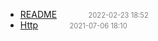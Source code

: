   - [README]()<span style="padding-left:2em;color:orange"></span><span style="color:gray;font-size:.8em;padding-left:2em">2022-02-23 18:52</span>
  - [Http](http)<span style="padding-left:2em;color:orange"></span><span style="color:gray;font-size:.8em;padding-left:2em">2021-07-06 18:10</span>
